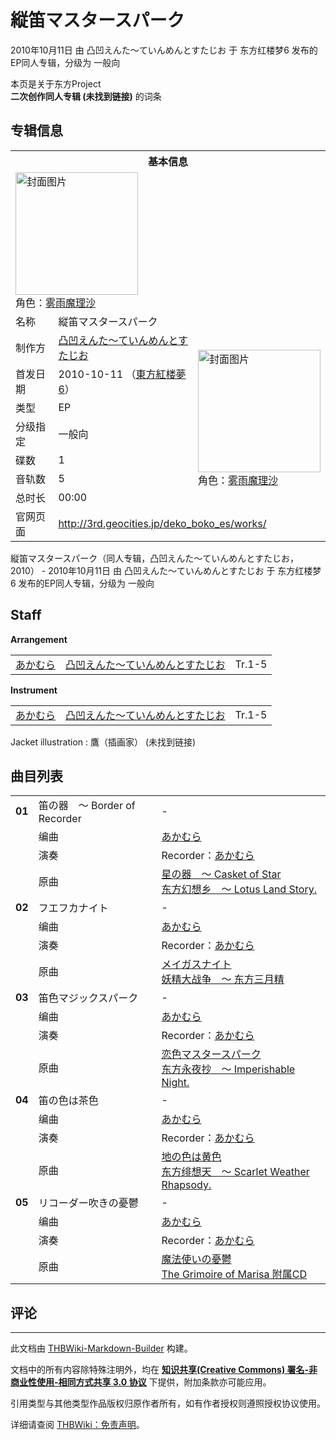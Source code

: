 # 縦笛マスタースパーク

<!-- source html: G:\repos\THBWiki-Markdown-Builder\THBWikiMarkdown\Temp\main\8\8f\ns0%3A%E7%B8%A6%E7%AC%9B%E3%83%9E%E3%82%B9%E3%82%BF%E3%83%BC%E3%82%B9%E3%83%91%E3%83%BC%E3%82%AF.html -->

2010年10月11日 由 凸凹えんた～ていんめんとすたじお 于 东方红楼梦6 发布的EP同人专辑，分级为 一般向

本页是关于东方Project  
 **二次创作同人专辑 (未找到链接)** 的词条

## 专辑信息

<table><tbody><tr><th colspan="3">基本信息</th></tr><tr><td class="cover-artwork-mobile" colspan="2"><a href="./文件-縦笛マスタースパーク封面.jpg.md" class="image" title="封面图片"><img alt="封面图片" src="https://upload.thwiki.cc/thumb/8/8e/%E7%B8%A6%E7%AC%9B%E3%83%9E%E3%82%B9%E3%82%BF%E3%83%BC%E3%82%B9%E3%83%91%E3%83%BC%E3%82%AF%E5%B0%81%E9%9D%A2.jpg/196px-%E7%B8%A6%E7%AC%9B%E3%83%9E%E3%82%B9%E3%82%BF%E3%83%BC%E3%82%B9%E3%83%91%E3%83%BC%E3%82%AF%E5%B0%81%E9%9D%A2.jpg" decoding="async" loading="lazy" width="196" height="196" srcset="https://upload.thwiki.cc/thumb/8/8e/%E7%B8%A6%E7%AC%9B%E3%83%9E%E3%82%B9%E3%82%BF%E3%83%BC%E3%82%B9%E3%83%91%E3%83%BC%E3%82%AF%E5%B0%81%E9%9D%A2.jpg/294px-%E7%B8%A6%E7%AC%9B%E3%83%9E%E3%82%B9%E3%82%BF%E3%83%BC%E3%82%B9%E3%83%91%E3%83%BC%E3%82%AF%E5%B0%81%E9%9D%A2.jpg 1.5x, https://upload.thwiki.cc/8/8e/%E7%B8%A6%E7%AC%9B%E3%83%9E%E3%82%B9%E3%82%BF%E3%83%BC%E3%82%B9%E3%83%91%E3%83%BC%E3%82%AF%E5%B0%81%E9%9D%A2.jpg 2x" data-file-width="320" data-file-height="320"></a><div class="cover-char">角色：<a href="./雾雨魔理沙.md" title="雾雨魔理沙">雾雨魔理沙</a></div></td>
</tr><tr><td class="label">名称</td><td colspan="2"> 縦笛マスタースパーク </td></tr><tr><td class="label">制作方</td><td><a href="./凸凹えんた～ていんめんとすたじお.md" title="凸凹えんた～ていんめんとすたじお">凸凹えんた～ていんめんとすたじお</a></td><td class="cover-artwork" rowspan="7" style="min-width:196px;"><a href="./文件-縦笛マスタースパーク封面.jpg.md" class="image" title="封面图片"><img alt="封面图片" src="https://upload.thwiki.cc/thumb/8/8e/%E7%B8%A6%E7%AC%9B%E3%83%9E%E3%82%B9%E3%82%BF%E3%83%BC%E3%82%B9%E3%83%91%E3%83%BC%E3%82%AF%E5%B0%81%E9%9D%A2.jpg/196px-%E7%B8%A6%E7%AC%9B%E3%83%9E%E3%82%B9%E3%82%BF%E3%83%BC%E3%82%B9%E3%83%91%E3%83%BC%E3%82%AF%E5%B0%81%E9%9D%A2.jpg" decoding="async" loading="lazy" width="196" height="196" srcset="https://upload.thwiki.cc/thumb/8/8e/%E7%B8%A6%E7%AC%9B%E3%83%9E%E3%82%B9%E3%82%BF%E3%83%BC%E3%82%B9%E3%83%91%E3%83%BC%E3%82%AF%E5%B0%81%E9%9D%A2.jpg/294px-%E7%B8%A6%E7%AC%9B%E3%83%9E%E3%82%B9%E3%82%BF%E3%83%BC%E3%82%B9%E3%83%91%E3%83%BC%E3%82%AF%E5%B0%81%E9%9D%A2.jpg 1.5x, https://upload.thwiki.cc/8/8e/%E7%B8%A6%E7%AC%9B%E3%83%9E%E3%82%B9%E3%82%BF%E3%83%BC%E3%82%B9%E3%83%91%E3%83%BC%E3%82%AF%E5%B0%81%E9%9D%A2.jpg 2x" data-file-width="320" data-file-height="320"></a><div class="cover-char">角色：<a href="./雾雨魔理沙.md" title="雾雨魔理沙">雾雨魔理沙</a></div></td>
</tr><tr><td class="label">首发日期</td><td>2010-10-11&#160;（<a href="/展会作品列表?e=%E4%B8%9C%E6%96%B9%E7%BA%A2%E6%A5%BC%E6%A2%A6%236">東方紅楼夢6</a>）</td></tr><tr><td class="label">类型</td><td>EP</td></tr><tr><td class="label">分级指定</td><td>一般向</td></tr><tr><td class="label">碟数</td><td>1</td></tr><tr><td class="label">音轨数</td><td>5</td></tr><tr><td class="label">总时长</td><td>00:00</td></tr>
<tr><td class="label">官网页面</td><td colspan="2"><a rel="nofollow" class="external free" href="http://3rd.geocities.jp/deko_boko_es/works/">http://3rd.geocities.jp/deko_boko_es/works/</a></td></tr></tbody></table>

縦笛マスタースパーク（同人专辑，凸凹えんた～ていんめんとすたじお，2010） - 2010年10月11日 由 凸凹えんた～ていんめんとすたじお 于 东方红楼梦6 发布的EP同人专辑，分级为 一般向

## Staff
  
 **Arrangement**   

<table><tbody><tr><td><a href="/index.php?title=%E3%81%82%E3%81%8B%E3%82%80%E3%82%89&amp;action=edit&amp;redlink=1" class="new" title="あかむら（页面不存在）">あかむら</a></td><td><a href="./凸凹えんた～ていんめんとすたじお.md" title="凸凹えんた～ていんめんとすたじお">凸凹えんた～ていんめんとすたじお</a></td><td>Tr.1-5</td></tr></tbody></table>

  
 **Instrument**   

<table><tbody><tr><td><a href="/index.php?title=%E3%81%82%E3%81%8B%E3%82%80%E3%82%89&amp;action=edit&amp;redlink=1" class="new" title="あかむら（页面不存在）">あかむら</a></td><td><a href="./凸凹えんた～ていんめんとすたじお.md" title="凸凹えんた～ていんめんとすたじお">凸凹えんた～ていんめんとすたじお</a></td><td>Tr.1-5</td></tr></tbody></table>


Jacket illustration
: 鷹（插画家） (未找到链接)


## 曲目列表

<table><tbody><tr><td id="1" class="infoYD"><b>01</b></td><td id="笛の器_～_Border_of_Recorder" colspan="2" class="title">笛の器　～ Border of Recorder<span class="thcsearchlinks"><a rel="nofollow" class="external text" href="https://cd.thwiki.cc?arrange=あかむら&amp;ogmusic=星の器　～ Casket of Star&amp;fromwiki=縦笛マスタースパーク"><span title="搜索相似同人曲"></span></a></span></td><td class="time">-</td></tr><tr><td class="left"></td><td class="label">编曲</td><td class="text" colspan="2"><a href="/index.php?title=%E3%81%82%E3%81%8B%E3%82%80%E3%82%89&amp;action=edit&amp;redlink=1" class="new" title="あかむら（页面不存在）">あかむら</a><span class="thcsearchlinks"><a rel="nofollow" class="external text" href="https://cd.thwiki.cc?arrange=，あかむら&amp;fromwiki=縦笛マスタースパーク"><span></span></a></span></td></tr><tr><td class="left"></td><td class="label">演奏</td><td class="text" colspan="2">Recorder：<a href="/index.php?title=%E3%81%82%E3%81%8B%E3%82%80%E3%82%89&amp;action=edit&amp;redlink=1" class="new" title="あかむら（页面不存在）">あかむら</a></td></tr><tr><td class="left"></td><td class="label">原曲</td><td class="text" colspan="2"><span class="thcsearchlinks"><a rel="nofollow" class="external text" href="https://cd.thwiki.cc?ogmusic=星の器　～ Casket of Star&amp;fromwiki=縦笛マスタースパーク"><span></span></a></span><div class="ogmusic"><a href="./星の器_～_Casket_of_Star.md" class="mw-redirect" title="星の器 ～ Casket of Star">星の器　～ Casket of Star</a></div><div class="source"><a href="./东方幻想乡_～_Lotus_Land_Story..md" class="mw-redirect" title="东方幻想乡 ～ Lotus Land Story.">东方幻想乡　～ Lotus Land Story.</a></div></td></tr>
<tr><td id="2" class="infoYD"><b>02</b></td><td id="フエフカナイト" colspan="2" class="title">フエフカナイト<span class="thcsearchlinks"><a rel="nofollow" class="external text" href="https://cd.thwiki.cc?arrange=あかむら&amp;ogmusic=メイガスナイト&amp;fromwiki=縦笛マスタースパーク"><span title="搜索相似同人曲"></span></a></span></td><td class="time">-</td></tr><tr><td class="left"></td><td class="label">编曲</td><td class="text" colspan="2"><a href="/index.php?title=%E3%81%82%E3%81%8B%E3%82%80%E3%82%89&amp;action=edit&amp;redlink=1" class="new" title="あかむら（页面不存在）">あかむら</a><span class="thcsearchlinks"><a rel="nofollow" class="external text" href="https://cd.thwiki.cc?arrange=，あかむら&amp;fromwiki=縦笛マスタースパーク"><span></span></a></span></td></tr><tr><td class="left"></td><td class="label">演奏</td><td class="text" colspan="2">Recorder：<a href="/index.php?title=%E3%81%82%E3%81%8B%E3%82%80%E3%82%89&amp;action=edit&amp;redlink=1" class="new" title="あかむら（页面不存在）">あかむら</a></td></tr><tr><td class="left"></td><td class="label">原曲</td><td class="text" colspan="2"><span class="thcsearchlinks"><a rel="nofollow" class="external text" href="https://cd.thwiki.cc?ogmusic=メイガスナイト&amp;fromwiki=縦笛マスタースパーク"><span></span></a></span><div class="ogmusic"><a href="./メイガスナイト.md" class="mw-redirect" title="メイガスナイト">メイガスナイト</a></div><div class="source"><a href="./妖精大战争_～_东方三月精.md" class="mw-redirect" title="妖精大战争 ～ 东方三月精">妖精大战争　～ 东方三月精</a></div></td></tr>
<tr><td id="3" class="infoYD"><b>03</b></td><td id="笛色マジックスパーク" colspan="2" class="title">笛色マジックスパーク<span class="thcsearchlinks"><a rel="nofollow" class="external text" href="https://cd.thwiki.cc?arrange=あかむら&amp;ogmusic=恋色マスタースパーク&amp;fromwiki=縦笛マスタースパーク"><span title="搜索相似同人曲"></span></a></span></td><td class="time">-</td></tr><tr><td class="left"></td><td class="label">编曲</td><td class="text" colspan="2"><a href="/index.php?title=%E3%81%82%E3%81%8B%E3%82%80%E3%82%89&amp;action=edit&amp;redlink=1" class="new" title="あかむら（页面不存在）">あかむら</a><span class="thcsearchlinks"><a rel="nofollow" class="external text" href="https://cd.thwiki.cc?arrange=，あかむら&amp;fromwiki=縦笛マスタースパーク"><span></span></a></span></td></tr><tr><td class="left"></td><td class="label">演奏</td><td class="text" colspan="2">Recorder：<a href="/index.php?title=%E3%81%82%E3%81%8B%E3%82%80%E3%82%89&amp;action=edit&amp;redlink=1" class="new" title="あかむら（页面不存在）">あかむら</a></td></tr><tr><td class="left"></td><td class="label">原曲</td><td class="text" colspan="2"><span class="thcsearchlinks"><a rel="nofollow" class="external text" href="https://cd.thwiki.cc?ogmusic=恋色マスタースパーク&amp;fromwiki=縦笛マスタースパーク"><span></span></a></span><div class="ogmusic"><a href="./恋色マスタースパーク.md" class="mw-redirect" title="恋色マスタースパーク">恋色マスタースパーク</a></div><div class="source"><a href="./东方永夜抄_～_Imperishable_Night..md" class="mw-redirect" title="东方永夜抄 ～ Imperishable Night.">东方永夜抄　～ Imperishable Night.</a></div></td></tr>
<tr><td id="4" class="infoYD"><b>04</b></td><td id="笛の色は茶色" colspan="2" class="title">笛の色は茶色<span class="thcsearchlinks"><a rel="nofollow" class="external text" href="https://cd.thwiki.cc?arrange=あかむら&amp;ogmusic=地の色は黄色&amp;fromwiki=縦笛マスタースパーク"><span title="搜索相似同人曲"></span></a></span></td><td class="time">-</td></tr><tr><td class="left"></td><td class="label">编曲</td><td class="text" colspan="2"><a href="/index.php?title=%E3%81%82%E3%81%8B%E3%82%80%E3%82%89&amp;action=edit&amp;redlink=1" class="new" title="あかむら（页面不存在）">あかむら</a><span class="thcsearchlinks"><a rel="nofollow" class="external text" href="https://cd.thwiki.cc?arrange=，あかむら&amp;fromwiki=縦笛マスタースパーク"><span></span></a></span></td></tr><tr><td class="left"></td><td class="label">演奏</td><td class="text" colspan="2">Recorder：<a href="/index.php?title=%E3%81%82%E3%81%8B%E3%82%80%E3%82%89&amp;action=edit&amp;redlink=1" class="new" title="あかむら（页面不存在）">あかむら</a></td></tr><tr><td class="left"></td><td class="label">原曲</td><td class="text" colspan="2"><span class="thcsearchlinks"><a rel="nofollow" class="external text" href="https://cd.thwiki.cc?ogmusic=地の色は黄色&amp;fromwiki=縦笛マスタースパーク"><span></span></a></span><div class="ogmusic"><a href="./地の色は黄色.md" class="mw-redirect" title="地の色は黄色">地の色は黄色</a></div><div class="source"><a href="./东方绯想天_～_Scarlet_Weather_Rhapsody..md" class="mw-redirect" title="东方绯想天 ～ Scarlet Weather Rhapsody.">东方绯想天　～ Scarlet Weather Rhapsody.</a></div></td></tr>
<tr><td id="5" class="infoYD"><b>05</b></td><td id="リコーダー吹きの憂鬱" colspan="2" class="title">リコーダー吹きの憂鬱<span class="thcsearchlinks"><a rel="nofollow" class="external text" href="https://cd.thwiki.cc?arrange=あかむら&amp;ogmusic=魔法使いの憂鬱&amp;fromwiki=縦笛マスタースパーク"><span title="搜索相似同人曲"></span></a></span></td><td class="time">-</td></tr><tr><td class="left"></td><td class="label">编曲</td><td class="text" colspan="2"><a href="/index.php?title=%E3%81%82%E3%81%8B%E3%82%80%E3%82%89&amp;action=edit&amp;redlink=1" class="new" title="あかむら（页面不存在）">あかむら</a><span class="thcsearchlinks"><a rel="nofollow" class="external text" href="https://cd.thwiki.cc?arrange=，あかむら&amp;fromwiki=縦笛マスタースパーク"><span></span></a></span></td></tr><tr><td class="left"></td><td class="label">演奏</td><td class="text" colspan="2">Recorder：<a href="/index.php?title=%E3%81%82%E3%81%8B%E3%82%80%E3%82%89&amp;action=edit&amp;redlink=1" class="new" title="あかむら（页面不存在）">あかむら</a></td></tr><tr><td class="left"></td><td class="label">原曲</td><td class="text" colspan="2"><span class="thcsearchlinks"><a rel="nofollow" class="external text" href="https://cd.thwiki.cc?ogmusic=魔法使いの憂鬱&amp;fromwiki=縦笛マスタースパーク"><span></span></a></span><div class="ogmusic"><a href="./魔法使いの憂鬱.md" class="mw-redirect" title="魔法使いの憂鬱">魔法使いの憂鬱</a></div><div class="source"><a href="./The_Grimoire_of_Marisa_附属CD.md" class="mw-redirect" title="The Grimoire of Marisa 附属CD">The Grimoire of Marisa 附属CD</a></div></td></tr></tbody></table>



## 评论




---

此文档由 [THBWiki-Markdown-Builder](https://github.com/Delsin-Yu/THBWiki-Markdown-Builder) 构建。

文档中的所有内容除特殊注明外，均在 [**知识共享(Creative Commons) 署名-非商业性使用-相同方式共享 3.0 协议**](https://creativecommons.org/licenses/by-sa/3.0/deed.zh-hans) 下提供，附加条款亦可能应用。

引用类型与其他类型作品版权归原作者所有，如有作者授权则遵照授权协议使用。

详细请查阅 [THBWiki：免责声明](https://thbwiki.cc/THBWiki:%E5%85%8D%E8%B4%A3%E5%A3%B0%E6%98%8E)。

